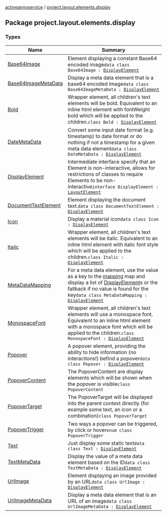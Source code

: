 [activeannoservice](../index.md) / [project.layout.elements.display](./index.md)

## Package project.layout.elements.display

### Types

| Name | Summary |
|---|---|
| [Base64Image](-base64-image/index.md) | Element displaying a constant Base64 encoded image`data class Base64Image : `[`DisplayElement`](-display-element.md) |
| [Base64ImageMetaData](-base64-image-meta-data/index.md) | Display a meta data element that is a base64 encoded image`data class Base64ImageMetaData : `[`DisplayElement`](-display-element.md) |
| [Bold](-bold/index.md) | Wrapper element, all children's text elements will be bold. Equivalent to an inline html element with fontWeight bold which will be applied to the children.`class Bold : `[`DisplayElement`](-display-element.md) |
| [DateMetaData](-date-meta-data/index.md) | Convert some input date format (e.g. timestamp) to date format or do nothing if not a timestamp for a given meta data element`data class DateMetaData : `[`DisplayElement`](-display-element.md) |
| [DisplayElement](-display-element.md) | Intermediate interface specify that an Element is non-interactive, allows for restrictions of classes to require Elements to be non-interactive`interface DisplayElement : `[`LayoutElement`](../project.layout/-layout-element.md) |
| [DocumentTextElement](-document-text-element/index.md) | Element displaying the document text.`data class DocumentTextElement : `[`DisplayElement`](-display-element.md) |
| [Icon](-icon/index.md) | Display a material icon`data class Icon : `[`DisplayElement`](-display-element.md) |
| [Italic](-italic/index.md) | Wrapper element, all children's text elements will be italic. Equivalent to an inline html element with italic font style which will be applied to the children.`class Italic : `[`DisplayElement`](-display-element.md) |
| [MetaDataMapping](-meta-data-mapping/index.md) | For a meta data element, use the value as a key to the [mapping](-meta-data-mapping/mapping.md) map and display a list of [DisplayElement](-display-element.md)s or the fallback if no value is found for the key`data class MetaDataMapping : `[`DisplayElement`](-display-element.md) |
| [MonospaceFont](-monospace-font/index.md) | Wrapper element, all children's text elements will use a monospace font. Equivalent to an inline html element with a monospace font which will be applied to the children.`class MonospaceFont : `[`DisplayElement`](-display-element.md) |
| [Popover](-popover/index.md) | A popover element, providing the ability to hide information (no interactions!) befind a popover`data class Popover : `[`DisplayElement`](-display-element.md) |
| [PopoverContent](-popover-content/index.md) | The PopoverContent are display elements which will be shown when the popover is visible`class PopoverContent` |
| [PopoverTarget](-popover-target/index.md) | The PopoverTarget will be displayed into the parent context directly (for example some text, an icon or a combination)`class PopoverTarget` |
| [PopoverTrigger](-popover-trigger/index.md) | Two ways a popover can be triggered, by click or hover`enum class PopoverTrigger` |
| [Text](-text/index.md) | Just display some static text`data class Text : `[`DisplayElement`](-display-element.md) |
| [TextMetaData](-text-meta-data/index.md) | Display the value of a meta data element based on the ID`data class TextMetaData : `[`DisplayElement`](-display-element.md) |
| [UrlImage](-url-image/index.md) | Element displaying an image provided by an URL`data class UrlImage : `[`DisplayElement`](-display-element.md) |
| [UrlImageMetaData](-url-image-meta-data/index.md) | Display a meta data element that is an URL of an image`data class UrlImageMetaData : `[`DisplayElement`](-display-element.md) |
